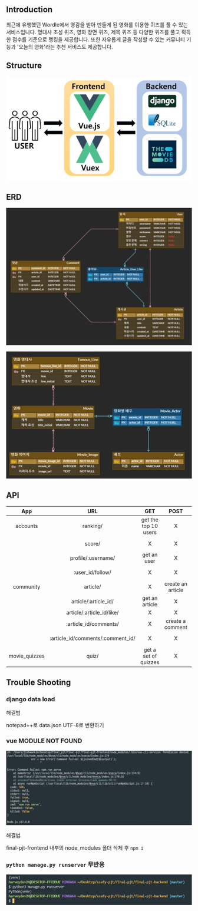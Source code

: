 ## Introduction

최근에 유행했던 Wordle에서 영감을 받아 만들게 된 영화를 이용한 퀴즈를 풀 수 있는 서비스입니다. 명대사 초성 퀴즈, 영화 장면 퀴즈, 제목 퀴즈 등 다양한 퀴즈를 풀고 획득한 점수를 기준으로 랭킹을 제공합니다. 또한 자유롭게 글을 작성할 수 있는 커뮤니티 기능과 '오늘의 영화'라는 추천 서비스도 제공합니다.



## Structure

![structure](README.assets/structure.png)



## ERD

![image-20220520095114312](README.assets/image-20220520095114312.png)

![image-20220520095049614](README.assets/image-20220520095049614.png)



## API

|      App      |                URL                |         GET          |       POST        |           PUT           |      DELETE       |
| :-----------: | :-------------------------------: | :------------------: | :---------------: | :---------------------: | :---------------: |
|   accounts    |             ranking/              | get the top 10 users |         X         |            X            |         X         |
|               |              score/               |          X           |         X         | add score/correct/wrong |         X         |
|               |        profile/:username/         |     get an user      |         X         |            X            |         X         |
|               |         :user_id/follow/          |          X           |         X         | follow/unfollow an user |         X         |
|   community   |             article/              |          X           | create an article |            X            |         X         |
|               |       article/:article_id/        |    get an article    |         X         |     edit an article     | delete an article |
|               |     article/:article_id/like/     |          X           |         X         | like/unlike an article  |         X         |
|               |       :article_id/comments/       |          X           | create a comment  |            X            |         X         |
|               | :article_id/comments/:comment_id/ |          X           |         X         |            X            | delete a comment  |
| movie_quizzes |               quiz/               | get a set of quizzes |         X         |            X            |         X         |



## Trouble Shooting

### django data load

해결법

notepad++로 data.json UTF-8로 변환하기

### vue MODULE NOT FOUND

![image-20220520195958511](README.assets/image-20220520195958511.png)

해결법

final-pjt-frontend 내부의 node_modules 폴더 삭제 후 `npm i`



### `python manage.py runserver` 무반응

![image-20220521010208945](README.assets/image-20220521010208945.png)
